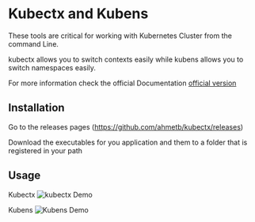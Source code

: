 # Kubectx and Kubens

These tools are critical for working with Kubernetes Cluster from the command Line.

kubectx allows you to switch contexts easily while kubens allows you to switch namespaces easily.

For more information check the official Documentation
[official version](https://github.com/ahmetb/kubectx)

## Installation

Go to the releases pages (https://github.com/ahmetb/kubectx/releases)

Download the executables for you application and them to a folder that is registered in your path

## Usage
Kubectx
![kubectx Demo](https://raw.githubusercontent.com/ahmetb/kubectx/master/img/kubectx-demo.gif)

Kubens
![Kubens Demo](https://raw.githubusercontent.com/ahmetb/kubectx/master/img/kubens-demo.gif)
